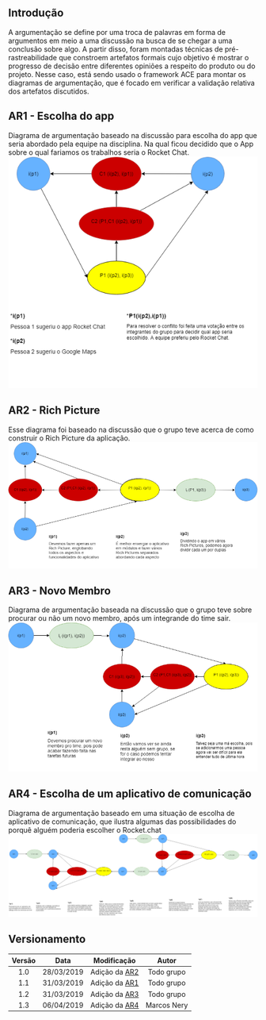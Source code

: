 ## Introdução

A argumentação se define por uma troca de palavras em forma de argumentos em meio a uma discussão na busca de se chegar a uma conclusão sobre algo. A partir disso, foram montadas técnicas de pré-rastreabilidade que constroem artefatos formais cujo objetivo é mostrar o progresso de decisão entre diferentes opiniões a respeito do produto ou do projeto. Nesse caso, está sendo usado o framework ACE para montar os diagramas de argumentação, que é focado em verificar a validação relativa dos artefatos discutidos.

## AR1 - Escolha do app
Diagrama de argumentação baseado na discussão para escolha do app que seria abordado pela equipe na disciplina. Na qual ficou decidido que o App sobre o qual fariamos os trabalhos seria o Rocket Chat.
![AR-EscolhaApp](../img/PreRastreabilidade/Argumentacao_Tema.png)

## AR2 - Rich Picture

Esse diagrama foi baseado na discussão que o grupo teve acerca de como construir o Rich Picture da aplicação.
![AR-RichPicture](../img/PreRastreabilidade/argumentacao_rich.png)

## AR3 - Novo Membro

Diagrama de argumentação baseada na discussão que o grupo teve sobre procurar ou não um novo membro, após um integrande do time sair.
![AR-NovoMembro](../img/PreRastreabilidade/argumentacao_membro.png)

## AR4 - Escolha de um aplicativo de comunicação

Diagrama de argumentação baseado em uma situação de escolha de aplicativo de comunicação, que ilustra algumas das possibilidades do porquê alguém poderia escolher o Rocket.chat
![AR-AppComunicacao](../img/PreRastreabilidade/arg-appDeComunicacao.png)


## Versionamento

|  Versão | Data | Modificação | Autor |
|  :------: | :------: | :------: | :------: |
|  1.0 | 28/03/2019 | Adição da [AR2](#ar2-rich-picture) | Todo grupo |
|  1.1 | 31/03/2019 | Adição da [AR1](#ar1-escolha-do-app) | Todo grupo |
|  1.2 | 31/03/2019 | Adição da [AR3](#ar3-novo-membro) | Todo grupo |
|  1.3 | 06/04/2019 | Adição da [AR4](#ar4-escolha-de-um-aplicativo-de-comunicação) | Marcos Nery |
